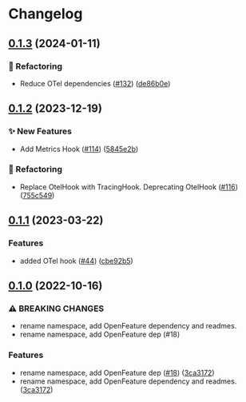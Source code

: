 # Changelog

## [0.1.3](https://github.com/open-feature/dotnet-sdk-contrib/compare/OpenFeature.Contrib.Hooks.Otel-v0.1.2...OpenFeature.Contrib.Hooks.Otel-v0.1.3) (2024-01-11)


### 🔄 Refactoring

* Reduce OTel dependencies ([#132](https://github.com/open-feature/dotnet-sdk-contrib/issues/132)) ([de86b0e](https://github.com/open-feature/dotnet-sdk-contrib/commit/de86b0e34ea829608360109a5c5f1c61f8efdcaf))

## [0.1.2](https://github.com/open-feature/dotnet-sdk-contrib/compare/OpenFeature.Contrib.Hooks.Otel-v0.1.1...OpenFeature.Contrib.Hooks.Otel-v0.1.2) (2023-12-19)


### ✨ New Features

* Add Metrics Hook ([#114](https://github.com/open-feature/dotnet-sdk-contrib/issues/114)) ([5845e2b](https://github.com/open-feature/dotnet-sdk-contrib/commit/5845e2b0ae4b89a8a313051b42e6afdd856f1ea3))


### 🔄 Refactoring

* Replace OtelHook with TracingHook. Deprecating OtelHook ([#116](https://github.com/open-feature/dotnet-sdk-contrib/issues/116)) ([755c549](https://github.com/open-feature/dotnet-sdk-contrib/commit/755c54960bccac97f6836ea8371d75bc2f1a02bb))

## [0.1.1](https://github.com/open-feature/dotnet-sdk-contrib/compare/OpenFeature.Contrib.Hooks.Otel-v0.1.0...OpenFeature.Contrib.Hooks.Otel-v0.1.1) (2023-03-22)


### Features

* added OTel hook ([#44](https://github.com/open-feature/dotnet-sdk-contrib/issues/44)) ([cbe92b5](https://github.com/open-feature/dotnet-sdk-contrib/commit/cbe92b52a3f58279d57a054bed368b6003e03561))

## [0.1.0](https://github.com/open-feature/dotnet-sdk-contrib/compare/OpenFeature.Contrib.Hooks.Otel-v0.0.2...OpenFeature.Contrib.Hooks.Otel-v0.1.0) (2022-10-16)


### ⚠ BREAKING CHANGES

* rename namespace, add OpenFeature dependency and readmes.
* rename namespace, add OpenFeature dep (#18)

### Features

* rename namespace, add OpenFeature dep ([#18](https://github.com/open-feature/dotnet-sdk-contrib/issues/18)) ([3ca3172](https://github.com/open-feature/dotnet-sdk-contrib/commit/3ca31722b83053d4edf2038889c78efa717a7cff))
* rename namespace, add OpenFeature dependency and readmes. ([3ca3172](https://github.com/open-feature/dotnet-sdk-contrib/commit/3ca31722b83053d4edf2038889c78efa717a7cff))
